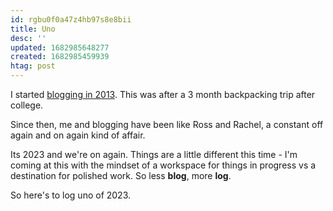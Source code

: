 ```yaml
---
id: rgbu0f0a47z4hb97s8e8bii
title: Uno
desc: ''
updated: 1682985648277
created: 1682985459939
htag: post
---
```


I started [blogging in 2013](https://www.kevinslin.com/notes/806c4d93-da28-4002-b454-b183c37441f6/). 
This was after a 3 month backpacking trip after college. 

Since then, me and blogging have been like Ross and Rachel, a constant off again and on again kind of affair.

Its 2023 and we're on again. Things are a little different this time - I'm coming at this with the mindset of a workspace for things in progress vs a destination for polished work. So less **blog**, more **log**. 

So here's to log uno of 2023. 
